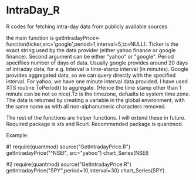 IntraDay_R
==========

R codes for fetching intra-day data from publicly available sources

the main function is getIntradayPrice<- function(ticker,src='google',period=1,interval=5,tz=NULL).
Ticker is the exact string used by the data provider (either yahoo finance or google finance). Second argument can be either 
"yahoo" or "google". Period specifiies number of days of data. Usually google provides around 20 days of intraday data, for e.g.
Interval is time-stamp interval (in minutes). Google provides aggregated data, so we can query directly with the specified
interval. For yahoo, we have one minute interval data provided. I have used XTS routine ToPeriod() to aggregate. (Hence the 
time stamp other than 1 minute can be not so nice).Tz is the timezone, defualts to system time zone. The data is returned by
creating a variable in the global environment, with the same name as <ticker> with all non-alphanumeric characters removed.

The rest of the functions are helper functions. I will extend these in future. Required package is xts and Rcurl. Recommended
package is quantmod.

Example:

#1
require(quantmod)
source("GetIntradayPrice.R")
getIntradayPrice("^NSEI", src="yahoo")
chart_Series(NSEI)

#2
require(quantmod)
source("GetIntradayPrice.R")
getIntradayPrice("SPY",period=10,interval=30)
chart_Series(SPY)


